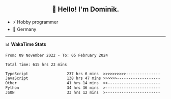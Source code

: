 <h2 align="center">👋 Hello! I'm Dominik.</h2>

- ⚡ Hobby programmer
- 📍 Germany

---
📊 **WakaTime Stats**
<!--START_SECTION:waka-->

```txt
From: 09 November 2022 - To: 05 February 2024

Total Time: 615 hrs 23 mins

TypeScript                 237 hrs 6 mins  >>>>>>>>>>---------------   38.53 %
JavaScript                 138 hrs 47 mins >>>>>>-------------------   22.55 %
Other                      41 hrs 14 mins  >>-----------------------   06.70 %
Python                     34 hrs 36 mins  >------------------------   05.62 %
JSON                       33 hrs 12 mins  >------------------------   05.40 %
```

<!--END_SECTION:waka-->
